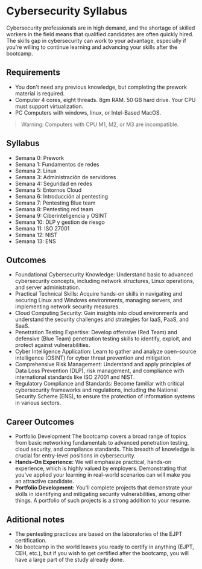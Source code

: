 # Cybersecurity Syllabus

Cybersecurity professionals are in high demand, and the shortage of skilled workers in the field means that qualified candidates are often quickly hired. The skills gap in cybersecurity can work to your advantage, especially if you're willing to continue learning and advancing your skills after the bootcamp.

## Requirements

- You don't need any previous knowledge, but completing the prework material is required.
- Computer 4 cores, eight threads. 8gm RAM. 50 GB hard drive. Your CPU must support virtualization.
- PC Computers with windows, linux, or Intel-Based MacOS.
> Warning: Computers with CPU M1, M2, or M3 are incompatible.

## Syllabus

- Semana 0: Prework
- Semana 1: Fundamentos de redes
- Semana 2: Linux
- Semana 3: Administración de servidores
- Semana 4: Seguridad en redes
- Semana 5: Entornos Cloud
- Semana 6: Introducción al pentesting
- Semana 7: Pentesting Blue team
- Semana 8: Pentesting red team
- Semana 9: Ciberinteligencia y OSINT
- Semana 10: DLP y gestion de riesgo
- Semana 11: ISO 27001
- Semana 12: NIST
- Semana 13: ENS

## Outcomes

- Foundational Cybersecurity Knowledge: Understand basic to advanced cybersecurity concepts, including network structures, Linux operations, and server administration.
- Practical Technical Skills: Acquire hands-on skills in navigating and securing Linux and Windows environments, managing servers, and implementing network security measures.
- Cloud Computing Security: Gain insights into cloud environments and understand the security challenges and strategies for IaaS, PaaS, and SaaS.
- Penetration Testing Expertise: Develop offensive (Red Team) and defensive (Blue Team) penetration testing skills to identify, exploit, and protect against vulnerabilities.
- Cyber Intelligence Application: Learn to gather and analyze open-source intelligence (OSINT) for cyber threat prevention and mitigation.
- Comprehensive Risk Management: Understand and apply principles of Data Loss Prevention (DLP), risk management, and compliance with international standards like ISO 27001 and NIST.
- Regulatory Compliance and Standards: Become familiar with critical cybersecurity frameworks and regulations, including the National Security Scheme (ENS), to ensure the protection of information systems in various sectors.

## Career Outcomes

- Portfolio Development The bootcamp covers a broad range of topics from basic networking fundamentals to advanced penetration testing, cloud security, and compliance standards. This breadth of knowledge is crucial for entry-level positions in cybersecurity.
- **Hands-On Experience:** We will emphasize practical, hands-on experience, which is highly valued by employers. Demonstrating that you've applied your learning in real-world scenarios can will make you an attractive candidate.
- **Portfolio Development:** You'll complete projects that demonstrate your skills in identifying and mitigating security vulnerabilities, among other things. A portfolio of such projects is a strong addition to your resume.

## Aditional notes

- The pentesting practices are based on the laboratories of the EJPT certification.
- No bootcamp in the world leaves you ready to certify in anything (EJPT, CEH, etc.), but if you wish to get certified after the bootcamp, you will have a large part of the study already done.
